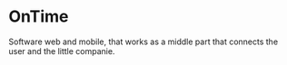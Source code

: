 # OnTime
Software web and mobile, that works as a middle part that connects the user and the little companie.

